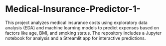 # Medical-Insurance-Predictor-1-
This project analyzes medical insurance costs using exploratory data analysis (EDA) and machine learning models to predict expenses based on factors like age, BMI, and smoking status. The repository includes a Jupyter notebook for analysis and a Streamlit app for interactive predictions.
